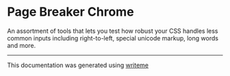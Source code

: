 # Page Breaker Chrome

An assortment of tools that lets you test how robust your CSS handles less common inputs including right-to-left, special unicode markup, long words and more.

---
This documentation was generated using [writeme](https://www.npmjs.com/package/@pshaw/writeme)
